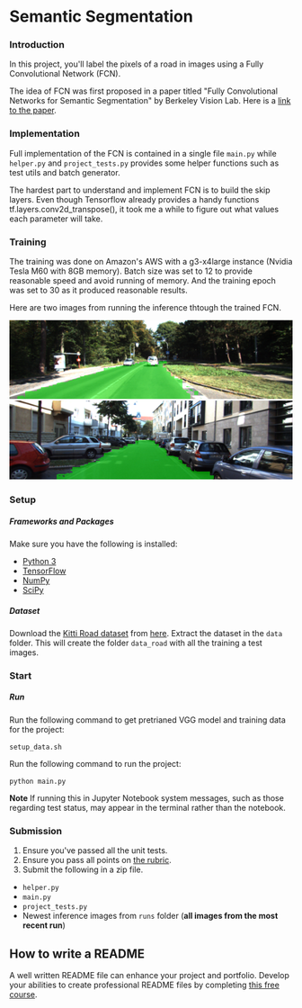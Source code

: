 # Semantic Segmentation
### Introduction
In this project, you'll label the pixels of a road in images using a Fully Convolutional Network (FCN).

The idea of FCN was first proposed in a paper titled "Fully Convolutional Networks for Semantic Segmentation"
by Berkeley Vision Lab. Here is a [link to the paper](https://people.eecs.berkeley.edu/~jonlong/long_shelhamer_fcn.pdf). 

### Implementation
Full implementation of the FCN is contained in a single file `main.py` while `helper.py` and `project_tests.py` 
provides some helper functions such as test utils and batch generator. 


The hardest part to understand and implement FCN is to build the skip layers. Even though Tensorflow already
provides a handy functions tf.layers.conv2d_transpose(), it took me a while to figure out what values
each parameter will take. 

### Training
The training was done on Amazon's AWS with a g3-x4large instance (Nvidia Tesla M60 with 8GB memory). Batch size was
set to 12 to provide reasonable speed and avoid running of memory. And the training epoch was set to 30 as it produced
reasonable results.

Here are two images from running the inference thtough the trained FCN.

![png](images/um_000007.png)
![png](images/uu_000004.png)

### Setup
##### Frameworks and Packages
Make sure you have the following is installed:
 - [Python 3](https://www.python.org/)
 - [TensorFlow](https://www.tensorflow.org/)
 - [NumPy](http://www.numpy.org/)
 - [SciPy](https://www.scipy.org/)
##### Dataset
Download the [Kitti Road dataset](http://www.cvlibs.net/datasets/kitti/eval_road.php) from [here](http://www.cvlibs.net/download.php?file=data_road.zip).  Extract the dataset in the `data` folder.  This will create the folder `data_road` with all the training a test images.

### Start

##### Run

Run the following command to get pretrianed VGG model and training data for the project:
```
setup_data.sh
```

Run the following command to run the project:
```
python main.py
```
**Note** If running this in Jupyter Notebook system messages, such as those regarding test status, may appear in the terminal rather than the notebook.

### Submission
1. Ensure you've passed all the unit tests.
2. Ensure you pass all points on [the rubric](https://review.udacity.com/#!/rubrics/989/view).
3. Submit the following in a zip file.
 - `helper.py`
 - `main.py`
 - `project_tests.py`
 - Newest inference images from `runs` folder  (**all images from the most recent run**)
 
 ## How to write a README
A well written README file can enhance your project and portfolio.  Develop your abilities to create professional README files by completing [this free course](https://www.udacity.com/course/writing-readmes--ud777).
